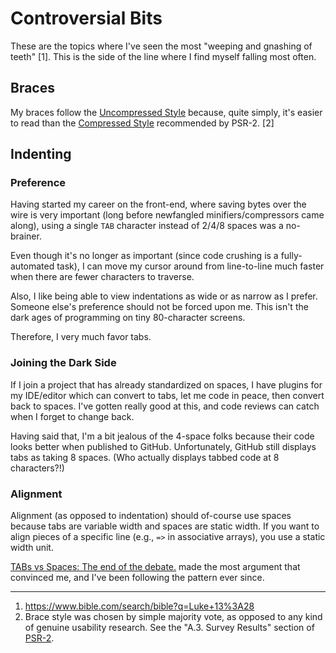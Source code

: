 # Controversial Bits
These are the topics where I've seen the most "weeping and gnashing of teeth" [1]. This is the side of the line where I find myself falling most often.

## Braces
My braces follow the [Uncompressed Style](DEFINE-BRACES.md) because, quite simply, it's easier to read than the [Compressed Style](DEFINE-BRACES.md) recommended by PSR-2. [2]

## Indenting
### Preference
Having started my career on the front-end, where saving bytes over the wire is very important (long before newfangled minifiers/compressors came along), using a single `TAB` character instead of 2/4/8 spaces was a no-brainer.

Even though it's no longer as important (since code crushing is a fully-automated task), I can move my cursor around from line-to-line much faster when there are fewer characters to traverse.

Also, I like being able to view indentations as wide or as narrow as I prefer. Someone else's preference should not be forced upon me. This isn't the dark ages of programming on tiny 80-character screens.

Therefore, I very much favor tabs.

### Joining the Dark Side
If I join a project that has already standardized on spaces, I have plugins for my IDE/editor which can convert to tabs, let me code in peace, then convert back to spaces. I've gotten really good at this, and code reviews can catch when I forget to change back.

Having said that, I'm a bit jealous of the 4-space folks because their code looks better when published to GitHub. Unfortunately, GitHub still displays tabs as taking 8 spaces. (Who actually displays tabbed code at 8 characters?!)

### Alignment
Alignment (as opposed to indentation) should of-course use spaces because tabs are variable width and spaces are static width. If you want to align pieces of a specific line (e.g., `=>` in associative arrays), you use a static width unit.

[TABs vs Spaces: The end of the debate.](http://www.iovene.com/posts/2007/05/tabs-vs-spaces-the-end-of-the-debate/) made the most argument that convinced me, and I've been following the pattern ever since.

----

1. https://www.bible.com/search/bible?q=Luke+13%3A28
2. Brace style was chosen by simple majority vote, as opposed to any kind of genuine usability research. See the "A.3. Survey Results" section of [PSR-2](http://www.php-fig.org/psr/psr-2/).
